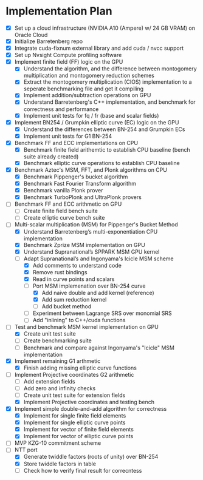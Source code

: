 # Implementation Plan
- [x] Set up a cloud infrastructure (NVIDIA A10 (Ampere) w/ 24 GB VRAM) on Oracle Cloud
- [x] Initialize Barretenberg repo
- [x] Integrate cuda-fixnum external library and add cuda / nvcc support
- [x] Set up Nvsight Compute profiling software
- [x] Implement finite field (FF) logic on the GPU
    - [x] Understand the algorithm, and the difference between montogomery multiplication and montogomery reduction schemes
    - [x] Extract the montogomery multiplication (CIOS) implementation to a seperate benchmarking file and get it compiling
    - [x] Implement addition/subtraction operations on GPU
    - [x] Understand Barretenberg's C++ implementation, and benchmark for correctness and performance
    - [x] Implement unit tests for fq / fr (base and scalar fields)
- [x] Implement BN254 / Grumpkin elliptic curve (EC) logic on the GPU   
    - [x] Understand the differences between BN-254 and Grumpkin ECs
    - [x] Implement unit tests for G1 BN-254
- [x] Benchmark FF and ECC implementations on CPU
    - [x] Benchmark finite field arithemtic to establish CPU baseline (bench suite already created)
    - [x] Benchmark elliptic curve operations to establish CPU baseline
- [x] Benchmark Aztec's MSM, FFT, and Plonk algorithms on CPU
    - [x] Benchmark Pippenger's bucket algorithm
    - [x] Benchmark Fast Fourier Transform algorithm
    - [x] Benchmark vanilla Plonk prover
    - [x] Benchmark TurboPlonk and UltraPlonk provers
- [ ] Benchmark FF and ECC arithmetic on GPU
    - [ ] Create finite field bench suite 
    - [ ] Create elliptic curve bench suite 
- [ ] Multi-scalar multiplication (MSM) for Pippenger's Bucket Method
    - [x] Understand Barretenberg’s multi-exponentiation CPU implementation 
    - [x] Benchmark Zprize MSM implementation on GPU 
    - [x] Understand Supranational’s SPPARK MSM GPU kernel
    - [ ] Adapt Supranational’s and Ingonyama's Icicle MSM scheme
        - [x] Add comments to understand code
        - [x] Remove rust bindings
        - [x] Read in curve points and scalars
        - [ ] Port MSM implemenation over BN-254 curve
            - [x] Add naive double and add kernel (reference)
            - [x] Add sum reduction kernel 
            - [ ] Add bucket method
        - [ ] Experiment between Lagrange SRS over monomial SRS
        - [ ] Add "inlining" to C++/cuda functions
- [ ] Test and benchmark MSM kernel implementation on GPU
    - [x] Create unit test suite
    - [ ] Create benchmarking suite
    - [ ] Benchmark and compare against Ingonyama's "Icicle" MSM implementation
- [x] Implement remaining G1 arthmetic
    - [x] Finish adding missing elliptic curve functions
- [ ] Implement Projective coordinates G2 arithmetic
    - [ ] Add extension fields
    - [ ] Add zero and infinity checks 
    - [ ] Create unit test suite for extension fields
    - [x] Implement Projective coordinates and testing bench
- [x] Implement simple double-and-add algorithm for correctness
    - [x] Implement for single finite field elements
    - [x] Implement for single elliptic curve points
    - [x] Implement for vector of finite field elements
    - [x] Implement for vector of elliptic curve points
- [ ] MVP KZG-10 commitment scheme 
- [ ] NTT port
    - [x] Generate twiddle factors (roots of unity) over BN-254
    - [x] Store twiddle factors in table
    - [ ] Check how to verify final result for correcntess
